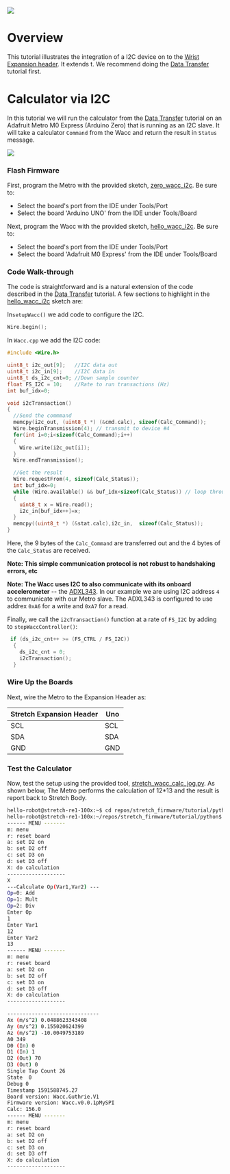 ![](/home/hello-robot/repos/stretch_firmware/images/HelloRobotLogoBar.png)

# Overview

This tutorial illustrates the integration of a I2C device on to the [Wrist Expansion header](https://docs.hello-robot.com/hardware_user_guide/#wrist). It extends t. We recommend doing the [Data Transfer](./data_transfer.md) tutorial first. 

# Calculator via I2C

In this tutorial we will run the calculator from the [Data Transfer](./data_transfer.md) tutorial on an Adafruit Metro M0 Express (Arduino Zero) that is running as an I2C slave. It will take a calculator `Command` from the Wacc and return the result in `Status` message. 

![](/home/hello-robot/repos/stretch_firmware/images/wacc_i2c.png)



### Flash Firmware

First, program the Metro with the provided sketch, [zero_wacc_i2c](../arduino/zero_wacc_i2c). Be sure to:

* Select the board's port from the IDE under Tools/Port
* Select the board 'Arduino UNO' from the IDE under Tools/Board



Next, program the Wacc with the provided sketch, [hello_wacc_i2c](../arduino/hello_wacc_i2c). Be sure to:

* Select the board's port from the IDE under Tools/Port
* Select the board 'Adafruit M0 Express' from the IDE under Tools/Board

### Code Walk-through

The code is straightforward and is a natural extension of the code described in the  [Data Transfer](./data_transfer.md) tutorial. A few sections to highlight in the  [hello_wacc_i2c](../arduino/hello_wacc_i2c) sketch are:



In`setupWacc()` we add code to configure the I2C. 

```c
Wire.begin(); 
```

In `Wacc.cpp` we add the I2C code:

```c
#include <Wire.h>

uint8_t i2c_out[9];   //I2C data out
uint8_t i2c_in[9];    //I2C data in
uint8_t ds_i2c_cnt=0; //Down sample counter
float FS_I2C = 10;    //Rate to run transactions (Hz)
int buf_idx=0;

void i2cTransaction()
{
  //Send the commmand
  memcpy(i2c_out, (uint8_t *) (&cmd.calc), sizeof(Calc_Command));
  Wire.beginTransmission(4); // transmit to device #4
  for(int i=0;i<sizeof(Calc_Command);i++)
  {
    Wire.write(i2c_out[i]);
  }
  Wire.endTransmission();    

  //Get the result
  Wire.requestFrom(4, sizeof(Calc_Status));
  int buf_idx=0;
  while (Wire.available() && buf_idx<sizeof(Calc_Status)) // loop through all but the last
  {
    uint8_t x = Wire.read();      
    i2c_in[buf_idx++]=x;
  }
  memcpy((uint8_t *) (&stat.calc),i2c_in,  sizeof(Calc_Status));
}
```

Here, the 9 bytes of the `Calc_Command` are transferred out and the 4 bytes of the `Calc_Status` are received. 

**Note: This simple communication protocol is not robust to handshaking errors, etc**

**Note: The Wacc uses I2C to also communicate with its onboard accelerometer** --  the [ADXL343](https://www.analog.com/media/en/technical-documentation/data-sheets/ADXL343.pdf).  In our example we are using I2C address `4` to communicate with our Metro slave. The ADXL343 is configured to use addrex `0xA6` for a write and `0xA7` for a read.

Finally, we call the `i2cTransaction()` function at a rate of `FS_I2C` by adding to `stepWaccController()`:

```c
 if (ds_i2c_cnt++ >= (FS_CTRL / FS_I2C))
  {
    ds_i2c_cnt = 0;
    i2cTransaction();
  }
```

### Wire Up the Boards

Next, wire the Metro to the Expansion Header as:

| Stretch Expansion Header | Uno  |
| ------------------------ | ---- |
| SCL                      | SCL  |
| SDA                      | SDA  |
| GND                      | GND  |

### Test the Calculator

Now, test the setup using the provided tool, [stretch_wacc_calc_jog.py](../python/stretch_wacc_calc_jog.py). As shown below, The Metro performs the calculation of 12*13 and the result is report back to Stretch Body.

```bash
hello-robot@stretch-re1-100x:~$ cd repos/stretch_firmware/tutorial/python/
hello-robot@stretch-re1-100x:~/repos/stretch_firmware/tutorial/python$ ./stretch_wacc_calc_jog.py 
------ MENU -------
m: menu
r: reset board
a: set D2 on
b: set D2 off
c: set D3 on
d: set D3 off
X: do calculation
-------------------
X
---Calculate Op(Var1,Var2) ---
Op=0: Add
Op=1: Mult
Op=2: Div
Enter Op
1
Enter Var1
12
Enter Var2
13
------ MENU -------
m: menu
r: reset board
a: set D2 on
b: set D2 off
c: set D3 on
d: set D3 off
X: do calculation
-------------------

------------------------------
Ax (m/s^2) 0.0488623343408
Ay (m/s^2) 0.155020624399
Az (m/s^2) -10.0049753189
A0 349
D0 (In) 0
D1 (In) 1
D2 (Out) 70
D3 (Out) 0
Single Tap Count 26
State  0
Debug 0
Timestamp 1591588745.27
Board version: Wacc.Guthrie.V1
Firmware version: Wacc.v0.0.1pMySPI
Calc: 156.0
------ MENU -------
m: menu
r: reset board
a: set D2 on
b: set D2 off
c: set D3 on
d: set D3 off
X: do calculation
-------------------

```
